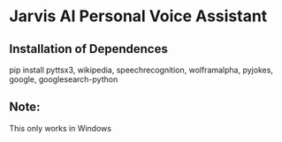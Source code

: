 # Jarvis AI Personal  Voice Assistant

## Installation of Dependences
<p> pip install pyttsx3, wikipedia, speechrecognition, wolframalpha, pyjokes, google, googlesearch-python </p>

## Note:

This only works in Windows 
